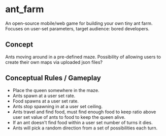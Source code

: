 # ant_farm

An open-source mobile/web game for building your own tiny ant farm.
Focuses on user-set parameters, target audience: bored developers.

## Concept

Ants moving around in a pre-defined maze.
Possibility of allowing users to create their own maps via uploaded json files?

## Conceptual Rules / Gameplay

* Place the queen somewhere in the maze.
* Ants spawn at a user set rate.
* Food spawns at a user set rate.
* Ants stop spawning in at a user set ceiling.
* Ants travel and find food, must find enough food to keep ratio above user set value of ants to food to keep the queen alive.
* If an ant doesn't find food within a user set number of turns it dies.
* Ants will pick a random direction from a set of possibilities each turn.